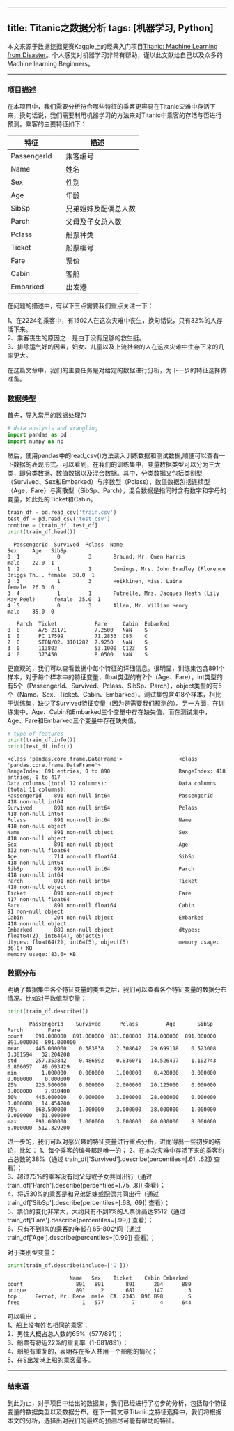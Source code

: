 
---
title: Titanic之数据分析
tags: [机器学习, Python]
---

本文来源于数据挖掘竞赛Kaggle上的经典入门项目[Titanic: Machine Learning from Disaster](https://www.kaggle.com/c/titanic)。个人感觉对机器学习非常有帮助，谨以此文献给自己以及众多的Machine learning Beginners。
<!-- more -->

---

### 项目描述

在本项目中，我们需要分析符合哪些特征的乘客更容易在Titanic灾难中存活下来，换句话说，我们需要利用机器学习的方法来对Titanic中乘客的存活与否进行预测。乘客的主要特征如下：

| 特征        | 描述     |
| ----        | ----     |
| PassengerId | &emsp;乘客编号 |
| Name        | &emsp;姓名     |
| Sex         | &emsp;性别     |
| Age         | &emsp;年龄     |
| SibSp       | &emsp;兄弟姐妹及配偶总人数 |
| Parch       | &emsp;父母及子女总人数     |
| Pclass      | &emsp;船票种类 |
| Ticket      | &emsp;船票编号 |
| Fare        | &emsp;票价     |
| Cabin       | &emsp;客舱     |
| Embarked    | &emsp;出发港   |

在问题的描述中，有以下三点需要我们重点关注一下：

1、在2224名乘客中，有1502人在这次灾难中丧生，换句话说，只有32%的人存活下来。  
2、乘客丧生的原因之一是由于没有足够的救生艇。  
3、排除运气好的因素，妇女、儿童以及上流社会的人在这次灾难中生存下来的几率更大。

在这篇文章中，我们的主要任务是对给定的数据进行分析，为下一步的特征选择做准备。

### 数据类型

首先，导入常用的数据处理包


```python
# data analysis and wrangling
import pandas as pd
import numpy as np
```

然后，使用pandas中的read_csv()方法读入训练数据和测试数据,顺便可以查看一下数据的表现形式。可以看到，在我们的训练集中，变量数据类型可以分为三大类，即分类数据、数值数据以及混合数据。其中，分类数据又包括类别型（Survived、Sex和Embarked）与序数型（Pclass），数值数据包括连续型（Age、Fare）与离散型（SibSp、Parch），混合数据是指同时含有数字和字母的变量，如此处的Ticket和Cabin。


```python
train_df = pd.read_csv('train.csv')
test_df = pd.read_csv('test.csv')
combine = [train_df, test_df]
print(train_df.head())
```

      PassengerId  Survived  Pclass  Name                                              Sex     Age   SibSp    
    0  1            0         3       Braund, Mr. Owen Harris                           male    22.0  1        
    1  2            1         1       Cumings, Mrs. John Bradley (Florence Briggs Th... female  38.0  1        
    2  3            1         3       Heikkinen, Miss. Laina                            female  26.0  0        
    3  4            1         1       Futrelle, Mrs. Jacques Heath (Lily May Peel)      female  35.0  1        
    4  5            0         3       Allen, Mr. William Henry                          male    35.0  0        
       
       Parch  Ticket            Fare     Cabin  Embarked
    0  0      A/5 21171         7.2500   NaN    S       
    1  0      PC 17599          71.2833  C85    C       
    2  0      STON/O2. 3101282  7.9250   NaN    S       
    3  0      113803            53.1000  C123   S       
    4  0      373450            8.0500   NaN    S      

更直观的，我们可以查看数据中每个特征的详细信息。很明显，训练集包含891个样本，对于每个样本中的特征变量，float类型的有2个（Age、Fare），int类型的有5个（PassengerId、Survived、Pclass、SibSp、Parch），object类型的有5个（Name、Sex、Ticket、Cabin、Embarked）。测试集包含418个样本，相比于训练集，缺少了Survived特征变量（因为是需要我们预测的）。另一方面，在训练集中，Age、Cabin和Embarked三个变量中存在缺失值，而在测试集中，Age、Fare和Embarked三个变量中存在缺失值。


```python
# type of features
print(train_df.info())
print(test_df.info())
```

    <class 'pandas.core.frame.DataFrame'>                  <class 'pandas.core.frame.DataFrame'> 
    RangeIndex: 891 entries, 0 to 890                      RangeIndex: 418 entries, 0 to 417      
    Data columns (total 12 columns):                       Data columns (total 11 columns):       
    PassengerId    891 non-null int64                      PassengerId    418 non-null int64      
    Survived       891 non-null int64                      Pclass         418 non-null int64      
    Pclass         891 non-null int64                      Name           418 non-null object     
    Name           891 non-null object                     Sex            418 non-null object     
    Sex            891 non-null object                     Age            332 non-null float64    
    Age            714 non-null float64                    SibSp          418 non-null int64      
    SibSp          891 non-null int64                      Parch          418 non-null int64      
    Parch          891 non-null int64                      Ticket         418 non-null object     
    Ticket         891 non-null object                     Fare           417 non-null float64    
    Fare           891 non-null float64                    Cabin          91 non-null object      
    Cabin          204 non-null object                     Embarked       418 non-null object     
    Embarked       889 non-null object                     dtypes: float64(2), int64(4), object(5)
    dtypes: float64(2), int64(5), object(5)                memory usage: 36.0+ KB                 
    memory usage: 83.6+ KB                                                                        

### 数据分布

明确了数据集中各个特征变量的类型之后，我们可以查看各个特征变量的数据分布情况。比如对于数值型变量：


```python
print(train_df.describe())
```

           PassengerId    Survived      Pclass         Age       SibSp       Parch        Fare
    count    891.000000  891.000000  891.000000  714.000000  891.000000  891.000000  891.000000
    mean     446.000000    0.383838    2.308642   29.699118    0.523008    0.381594   32.204208
    std      257.353842    0.486592    0.836071   14.526497    1.102743    0.806057   49.693429
    min        1.000000    0.000000    1.000000    0.420000    0.000000    0.000000    0.000000
    25%      223.500000    0.000000    2.000000   20.125000    0.000000    0.000000    7.910400
    50%      446.000000    0.000000    3.000000   28.000000    0.000000    0.000000   14.454200
    75%      668.500000    1.000000    3.000000   38.000000    1.000000    0.000000   31.000000
    max      891.000000    1.000000    3.000000   80.000000    8.000000    6.000000  512.329200
     

进一步的，我们可以对感兴趣的特征变量进行重点分析，进而得出一些初步的结论，比如：
1、每个乘客的编号都是唯一的；
2、在本次灾难中存活下来的乘客约占总数的38%（通过 train_df['Survived'].describe(percentiles=[.61, .62]) 查看）；  
3、超过75%的乘客没有同父母或子女共同出行（通过 train_df['Parch'].describe(percentiles=[.75, .8]) 查看）；  
4、将近30%的乘客是和兄弟姐妹或配偶共同出行（通过 train_df['SibSp'].describe(percentiles=[.68, .69]) 查看）；  
5、票价的变化非常大，大约只有不到1%的人票价高达$512（通过 train_df['Fare'].describe(percentiles=[.99]) 查看）；  
6、只有不到1%的乘客的年龄在65-80之间（通过 train_df['Age'].describe(percentiles=[0.99]) 查看）；  

对于类别型变量：


```python
print(train_df.describe(include=['O']))
```

                        Name   Sex    Ticket    Cabin Embarked
    count                 891   891       891      204      889
    unique                891     2       681      147        3
    top      Pernot, Mr. Rene  male  CA. 2343  B96 B98        S
    freq                    1   577         7        4      644
    

可以看出：  
1、船上没有姓名相同的乘客；  
2、男性大概占总人数的65%（577/891）；  
3、船票有将近22%的重复率（1-681/891）；  
4、船舱有重复的，表明存在多人共用一个船舱的情况；  
5、在S出发港上船的乘客最多。  

---

### 结束语

到此为止，对于项目中给出的数据集，我们已经进行了初步的分析，包括每个特征变量的数据类型以及数据分布。在下一篇文章Titanic之特征选择中，我们将根据本文的分析，选择出对我们的最终的预测尽可能有帮助的特征。
